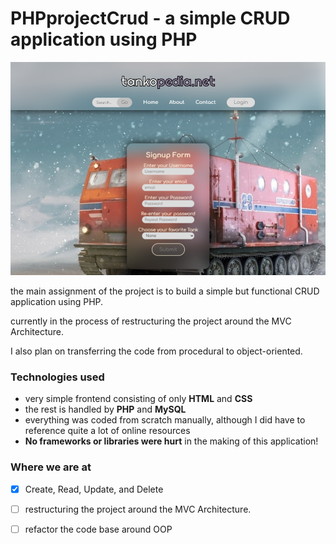 # PHPprojectCrud - a simple CRUD application using PHP


![PHPprojectCRUD](image.png)


 the main assignment of the project is to build a simple but functional CRUD application using PHP.

 currently in the process of restructuring the project around the MVC Architecture.

 I also plan on transferring the code from procedural to object-oriented.

### Technologies used

- very simple frontend consisting of only **HTML** and **CSS** 
- the rest is handled by **PHP** and **MySQL** 
- everything was coded from scratch manually, although I did have to reference quite a lot of online resources 
- **No frameworks or libraries were hurt** in the making of this application!


### Where we are at

- [x] Create, Read, Update, and Delete

- [ ] restructuring the project around the MVC Architecture.

- [ ] refactor the code base around OOP
